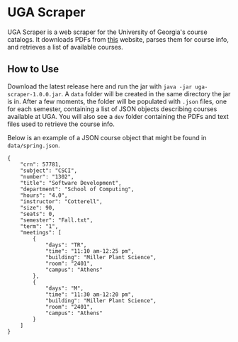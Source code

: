 # UGA Scraper

UGA Scraper is a web scraper for the University of Georgia's course catalogs. It downloads PDFs from [this](https://reg.uga.edu/enrollment-and-registration/schedule-of-classes/) website, parses them for course info, and retrieves a list of available courses.

## How to Use

Download the latest release here and run the jar with ```java -jar uga-scraper-1.0.0.jar```. A ```data``` folder will be created in the same directory the jar is in. After a few moments, the folder will be populated with ```.json``` files, one for each semester, containing a list of JSON objects describing courses available at UGA. You will also see a ```dev``` folder containing the PDFs and text files used to retrieve the course info.

Below is an example of a JSON course object that might be found in ```data/spring.json```.

```
{
    "crn": 57781,
    "subject": "CSCI",
    "number": "1302",
    "title": "Software Development",
    "department": "School of Computing",
    "hours": "4.0",
    "instructor": "Cotterell",
    "size": 90,
    "seats": 0,
    "semester": "Fall.txt",
    "term": "1",
    "meetings": [
        {
            "days": "TR",
            "time": "11:10 am-12:25 pm",
            "building": "Miller Plant Science",
            "room": "2401",
            "campus": "Athens"
        },
        {
            "days": "M",
            "time": "11:30 am-12:20 pm",
            "building": "Miller Plant Science",
            "room": "2401",
            "campus": "Athens"
        }
    ]
}
```

